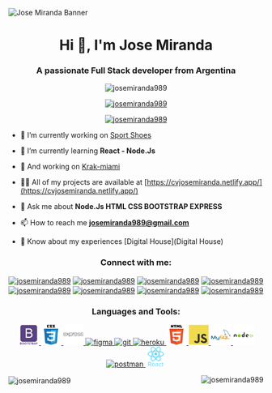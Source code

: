 ![Jose Miranda Banner](https://github.com/Josemiranda989/mi-curriculum-vitae/blob/main/images/BannerJos%C3%A9FullStack.png)

<h1 align="center">Hi 👋, I'm Jose Miranda</h1>
<h3 align="center">A passionate Full Stack developer from Argentina</h3>

<p align="center"> <img src="https://komarev.com/ghpvc/?username=josemiranda989&label=Profile%20views&color=0e75b6&style=flat" alt="josemiranda989" /> </p>

<p align="center"> <a href="https://github.com/ryo-ma/github-profile-trophy"><img src="https://github-profile-trophy.vercel.app/?username=josemiranda989" alt="josemiranda989" /></a> </p>

<p align="center"> <a href="https://twitter.com/josemiranda989" target="blank"><img src="https://img.shields.io/twitter/follow/josemiranda989?logo=twitter&style=for-the-badge" alt="josemiranda989" /></a> </p>

- 🔭 I’m currently working on [Sport Shoes](https://github.com/Josemiranda989/Grupo_1_SportShoes)

- 🌱 I’m currently learning **React - Node.Js**

- 👯 And working on [Krak-miami](https://github.com/Josemiranda989/krak-miami)

- 👨‍💻 All of my projects are available at [https://cvjosemiranda.netlify.app/](https://cvjosemiranda.netlify.app/)

- 💬 Ask me about **Node.Js HTML CSS BOOTSTRAP EXPRESS**

- 📫 How to reach me **josemiranda989@gmail.com**

- 📄 Know about my experiences [Digital House](Digital House)

<h3 align="center">Connect with me:</h3>
<p align="center">
<a href="https://codepen.io/josemiranda989" target="blank"><img align="center" src="https://raw.githubusercontent.com/rahuldkjain/github-profile-readme-generator/master/src/images/icons/Social/codepen.svg" alt="josemiranda989" height="30" width="40" /></a>
<a href="https://twitter.com/josemiranda989" target="blank"><img align="center" src="https://raw.githubusercontent.com/rahuldkjain/github-profile-readme-generator/master/src/images/icons/Social/twitter.svg" alt="josemiranda989" height="30" width="40" /></a>
<a href="https://linkedin.com/in/josemiranda989" target="blank"><img align="center" src="https://raw.githubusercontent.com/rahuldkjain/github-profile-readme-generator/master/src/images/icons/Social/linked-in-alt.svg" alt="josemiranda989" height="30" width="40" /></a>
<a href="https://stackoverflow.com/users/josemiranda989" target="blank"><img align="center" src="https://raw.githubusercontent.com/rahuldkjain/github-profile-readme-generator/master/src/images/icons/Social/stack-overflow.svg" alt="josemiranda989" height="30" width="40" /></a>
<a href="https://fb.com/josemiranda989" target="blank"><img align="center" src="https://raw.githubusercontent.com/rahuldkjain/github-profile-readme-generator/master/src/images/icons/Social/facebook.svg" alt="josemiranda989" height="30" width="40" /></a>
<a href="https://instagram.com/josemiranda989" target="blank"><img align="center" src="https://raw.githubusercontent.com/rahuldkjain/github-profile-readme-generator/master/src/images/icons/Social/instagram.svg" alt="josemiranda989" height="30" width="40" /></a>
<a href="https://www.youtube.com/c/josemiranda989" target="blank"><img align="center" src="https://raw.githubusercontent.com/rahuldkjain/github-profile-readme-generator/master/src/images/icons/Social/youtube.svg" alt="josemiranda989" height="30" width="40" /></a>
<a href="https://www.hackerrank.com/josemiranda989" target="blank"><img align="center" src="https://raw.githubusercontent.com/rahuldkjain/github-profile-readme-generator/master/src/images/icons/Social/hackerrank.svg" alt="josemiranda989" height="30" width="40" /></a>
</p>

<h3 align="center">Languages and Tools:</h3>
<p align="center"> <a href="https://getbootstrap.com" target="_blank" rel="noreferrer"> <img src="https://raw.githubusercontent.com/devicons/devicon/master/icons/bootstrap/bootstrap-plain-wordmark.svg" alt="bootstrap" width="40" height="40"/> </a> <a href="https://www.w3schools.com/css/" target="_blank" rel="noreferrer"> <img src="https://raw.githubusercontent.com/devicons/devicon/master/icons/css3/css3-original-wordmark.svg" alt="css3" width="40" height="40"/> </a> <a href="https://expressjs.com" target="_blank" rel="noreferrer"> <img src="https://raw.githubusercontent.com/devicons/devicon/master/icons/express/express-original-wordmark.svg" alt="express" width="40" height="40"/> </a> <a href="https://www.figma.com/" target="_blank" rel="noreferrer"> <img src="https://www.vectorlogo.zone/logos/figma/figma-icon.svg" alt="figma" width="40" height="40"/> </a> <a href="https://git-scm.com/" target="_blank" rel="noreferrer"> <img src="https://www.vectorlogo.zone/logos/git-scm/git-scm-icon.svg" alt="git" width="40" height="40"/> </a> <a href="https://heroku.com" target="_blank" rel="noreferrer"> <img src="https://www.vectorlogo.zone/logos/heroku/heroku-icon.svg" alt="heroku" width="40" height="40"/> </a> <a href="https://www.w3.org/html/" target="_blank" rel="noreferrer"> <img src="https://raw.githubusercontent.com/devicons/devicon/master/icons/html5/html5-original-wordmark.svg" alt="html5" width="40" height="40"/> </a> <a href="https://developer.mozilla.org/en-US/docs/Web/JavaScript" target="_blank" rel="noreferrer"> <img src="https://raw.githubusercontent.com/devicons/devicon/master/icons/javascript/javascript-original.svg" alt="javascript" width="40" height="40"/> </a> <a href="https://www.mysql.com/" target="_blank" rel="noreferrer"> <img src="https://raw.githubusercontent.com/devicons/devicon/master/icons/mysql/mysql-original-wordmark.svg" alt="mysql" width="40" height="40"/> </a> <a href="https://nodejs.org" target="_blank" rel="noreferrer"> <img src="https://raw.githubusercontent.com/devicons/devicon/master/icons/nodejs/nodejs-original-wordmark.svg" alt="nodejs" width="40" height="40"/> </a> <a href="https://postman.com" target="_blank" rel="noreferrer"> <img src="https://www.vectorlogo.zone/logos/getpostman/getpostman-icon.svg" alt="postman" width="40" height="40"/> </a> <a href="https://reactjs.org/" target="_blank" rel="noreferrer"> <img src="https://raw.githubusercontent.com/devicons/devicon/master/icons/react/react-original-wordmark.svg" alt="react" width="40" height="40"/> </a> </p>


<p><img align="right" src="https://github-readme-stats.vercel.app/api/top-langs?username=josemiranda989&show_icons=true&locale=en&layout=compact" alt="josemiranda989" /></p>

<p><img align="center" src="https://github-readme-stats.vercel.app/api?username=josemiranda989&show_icons=true&locale=en" alt="josemiranda989" /></p>

